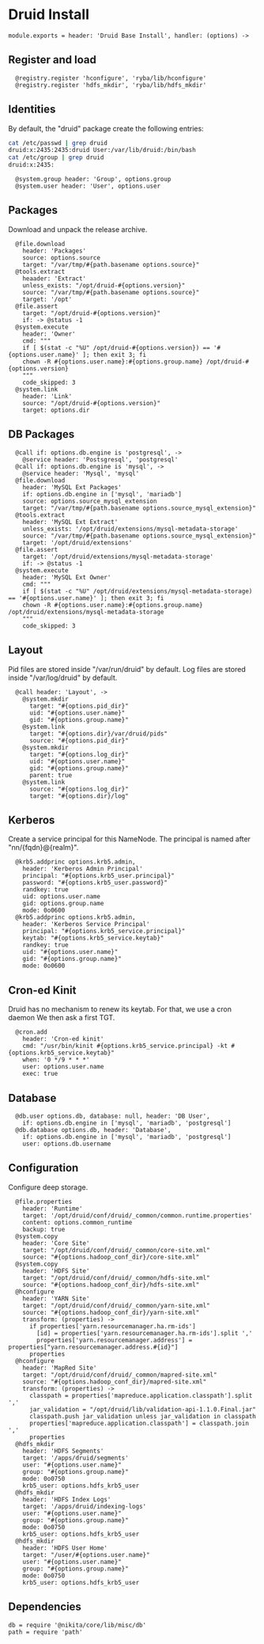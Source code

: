
# Druid Install

    module.exports = header: 'Druid Base Install', handler: (options) ->

## Register and load

      @registry.register 'hconfigure', 'ryba/lib/hconfigure'
      @registry.register 'hdfs_mkdir', 'ryba/lib/hdfs_mkdir'

## Identities

By default, the "druid" package create the following entries:

```bash
cat /etc/passwd | grep druid
druid:x:2435:2435:druid User:/var/lib/druid:/bin/bash
cat /etc/group | grep druid
druid:x:2435:
```

      @system.group header: 'Group', options.group
      @system.user header: 'User', options.user

## Packages

Download and unpack the release archive.

      @file.download
        header: 'Packages'
        source: options.source
        target: "/var/tmp/#{path.basename options.source}"
      @tools.extract
        heaader: 'Extract'
        unless_exists: "/opt/druid-#{options.version}"
        source: "/var/tmp/#{path.basename options.source}"
        target: '/opt'
      @file.assert
        target: "/opt/druid-#{options.version}"
        if: -> @status -1
      @system.execute
        header: 'Owner'
        cmd: """
        if [ $(stat -c "%U" /opt/druid-#{options.version}) == '#{options.user.name}' ]; then exit 3; fi
        chown -R #{options.user.name}:#{options.group.name} /opt/druid-#{options.version}
        """
        code_skipped: 3
      @system.link
        header: 'Link'
        source: "/opt/druid-#{options.version}"
        target: options.dir

## DB Packages

      @call if: options.db.engine is 'postgresql', ->
        @service header: 'Postsgresql', 'postgresql'
      @call if: options.db.engine is 'mysql', ->
        @service header: 'Mysql', 'mysql'
      @file.download
        header: 'MySQL Ext Packages'
        if: options.db.engine in ['mysql', 'mariadb']
        source: options.source_mysql_extension
        target: "/var/tmp/#{path.basename options.source_mysql_extension}"
      @tools.extract
        header: 'MySQL Ext Extract'
        unless_exists: '/opt/druid/extensions/mysql-metadata-storage'
        source: "/var/tmp/#{path.basename options.source_mysql_extension}"
        target: '/opt/druid/extensions'
      @file.assert
        target: '/opt/druid/extensions/mysql-metadata-storage'
        if: -> @status -1
      @system.execute
        header: 'MySQL Ext Owner'
        cmd: """
        if [ $(stat -c "%U" /opt/druid/extensions/mysql-metadata-storage) == '#{options.user.name}' ]; then exit 3; fi
        chown -R #{options.user.name}:#{options.group.name} /opt/druid/extensions/mysql-metadata-storage
        """
        code_skipped: 3

## Layout

Pid files are stored inside "/var/run/druid" by default.
Log files are stored inside "/var/log/druid" by default.

      @call header: 'Layout', ->
        @system.mkdir
          target: "#{options.pid_dir}"
          uid: "#{options.user.name}"
          gid: "#{options.group.name}"
        @system.link
          target: "#{options.dir}/var/druid/pids"
          source: "#{options.pid_dir}"
        @system.mkdir
          target: "#{options.log_dir}"
          uid: "#{options.user.name}"
          gid: "#{options.group.name}"
          parent: true
        @system.link
          source: "#{options.log_dir}"
          target: "#{options.dir}/log"

## Kerberos

Create a service principal for this NameNode. The principal is named after
"nn/{fqdn}@{realm}".

      @krb5.addprinc options.krb5.admin,
        header: 'Kerberos Admin Principal'
        principal: "#{options.krb5_user.principal}"
        password: "#{options.krb5_user.password}"
        randkey: true
        uid: options.user.name
        gid: options.group.name
        mode: 0o0600
      @krb5.addprinc options.krb5.admin,
        header: 'Kerberos Service Principal'
        principal: "#{options.krb5_service.principal}"
        keytab: "#{options.krb5_service.keytab}"
        randkey: true
        uid: "#{options.user.name}"
        gid: "#{options.group.name}"
        mode: 0o0600

## Cron-ed Kinit

Druid has no mechanism to renew its keytab. For that, we use a cron daemon
We then ask a first TGT.

      @cron.add
        header: 'Cron-ed kinit'
        cmd: "/usr/bin/kinit #{options.krb5_service.principal} -kt #{options.krb5_service.keytab}"
        when: '0 */9 * * *'
        user: options.user.name
        exec: true

## Database

      @db.user options.db, database: null, header: 'DB User',
        if: options.db.engine in ['mysql', 'mariadb', 'postgresql']
      @db.database options.db, header: 'Database',
        if: options.db.engine in ['mysql', 'mariadb', 'postgresql']
        user: options.db.username

## Configuration

Configure deep storage.

      @file.properties
        header: 'Runtime'
        target: '/opt/druid/conf/druid/_common/common.runtime.properties'
        content: options.common_runtime
        backup: true
      @system.copy
        header: 'Core Site'
        target: "/opt/druid/conf/druid/_common/core-site.xml"
        source: "#{options.hadoop_conf_dir}/core-site.xml"
      @system.copy
        header: 'HDFS Site'
        target: "/opt/druid/conf/druid/_common/hdfs-site.xml"
        source: "#{options.hadoop_conf_dir}/hdfs-site.xml"
      @hconfigure
        header: 'YARN Site'
        target: "/opt/druid/conf/druid/_common/yarn-site.xml"
        source: "#{options.hadoop_conf_dir}/yarn-site.xml"
        transform: (properties) ->
          if properties['yarn.resourcemanager.ha.rm-ids']
            [id] = properties['yarn.resourcemanager.ha.rm-ids'].split ','
            properties['yarn.resourcemanager.address'] = properties["yarn.resourcemanager.address.#{id}"]
          properties
      @hconfigure
        header: 'MapRed Site'
        target: "/opt/druid/conf/druid/_common/mapred-site.xml"
        source: "#{options.hadoop_conf_dir}/mapred-site.xml"
        transform: (properties) ->
          classpath = properties['mapreduce.application.classpath'].split ','
          jar_validation = "/opt/druid/lib/validation-api-1.1.0.Final.jar"
          classpath.push jar_validation unless jar_validation in classpath
          properties['mapreduce.application.classpath'] = classpath.join ','
          properties
      @hdfs_mkdir
        header: 'HDFS Segments'
        target: '/apps/druid/segments'
        user: "#{options.user.name}"
        group: "#{options.group.name}"
        mode: 0o0750
        krb5_user: options.hdfs_krb5_user
      @hdfs_mkdir
        header: 'HDFS Index Logs'
        target: '/apps/druid/indexing-logs'
        user: "#{options.user.name}"
        group: "#{options.group.name}"
        mode: 0o0750
        krb5_user: options.hdfs_krb5_user
      @hdfs_mkdir
        header: 'HDFS User Home'
        target: "/user/#{options.user.name}"
        user: "#{options.user.name}"
        group: "#{options.group.name}"
        mode: 0o0750
        krb5_user: options.hdfs_krb5_user

## Dependencies

    db = require '@nikita/core/lib/misc/db'
    path = require 'path'
